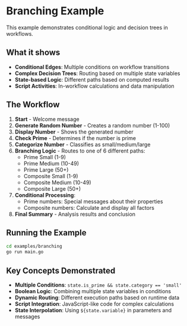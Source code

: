 # Branching Example

This example demonstrates conditional logic and decision trees in workflows.

## What it shows

- **Conditional Edges**: Multiple conditions on workflow transitions  
- **Complex Decision Trees**: Routing based on multiple state variables
- **State-based Logic**: Different paths based on computed results
- **Script Activities**: In-workflow calculations and data manipulation

## The Workflow

1. **Start** - Welcome message
2. **Generate Random Number** - Creates a random number (1-100)
3. **Display Number** - Shows the generated number
4. **Check Prime** - Determines if the number is prime
5. **Categorize Number** - Classifies as small/medium/large
6. **Branching Logic** - Routes to one of 6 different paths:
   - Prime Small (1-9)
   - Prime Medium (10-49) 
   - Prime Large (50+)
   - Composite Small (1-9)
   - Composite Medium (10-49)
   - Composite Large (50+)
7. **Conditional Processing**:
   - Prime numbers: Special messages about their properties
   - Composite numbers: Calculate and display all factors
8. **Final Summary** - Analysis results and conclusion

## Running the Example

```bash
cd examples/branching  
go run main.go
```

## Key Concepts Demonstrated

- **Multiple Conditions**: `state.is_prime && state.category == 'small'`
- **Boolean Logic**: Combining multiple state variables in conditions
- **Dynamic Routing**: Different execution paths based on runtime data
- **Script Integration**: JavaScript-like code for complex calculations
- **State Interpolation**: Using `${state.variable}` in parameters and messages 
